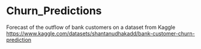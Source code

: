 # Churn_Predictions
Forecast of the outflow of bank customers on a dataset from Kaggle
https://www.kaggle.com/datasets/shantanudhakadd/bank-customer-churn-prediction
